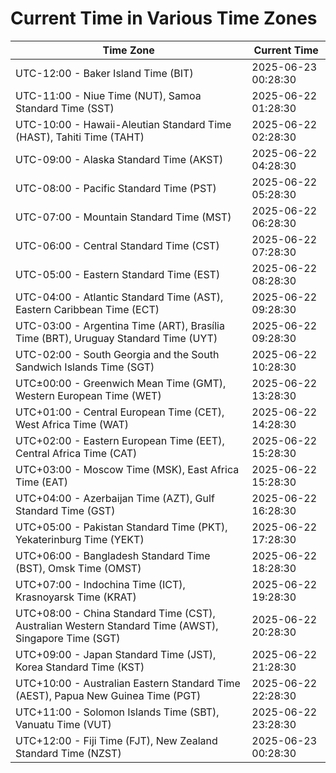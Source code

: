 # Current Time in Various Time Zones

| Time Zone | Current Time |
|-----------|--------------|
| UTC-12:00 - Baker Island Time (BIT) | 2025-06-23 00:28:30 |
| UTC-11:00 - Niue Time (NUT), Samoa Standard Time (SST) | 2025-06-22 01:28:30 |
| UTC-10:00 - Hawaii-Aleutian Standard Time (HAST), Tahiti Time (TAHT) | 2025-06-22 02:28:30 |
| UTC-09:00 - Alaska Standard Time (AKST) | 2025-06-22 04:28:30 |
| UTC-08:00 - Pacific Standard Time (PST) | 2025-06-22 05:28:30 |
| UTC-07:00 - Mountain Standard Time (MST) | 2025-06-22 06:28:30 |
| UTC-06:00 - Central Standard Time (CST) | 2025-06-22 07:28:30 |
| UTC-05:00 - Eastern Standard Time (EST) | 2025-06-22 08:28:30 |
| UTC-04:00 - Atlantic Standard Time (AST), Eastern Caribbean Time (ECT) | 2025-06-22 09:28:30 |
| UTC-03:00 - Argentina Time (ART), Brasília Time (BRT), Uruguay Standard Time (UYT) | 2025-06-22 09:28:30 |
| UTC-02:00 - South Georgia and the South Sandwich Islands Time (SGT) | 2025-06-22 10:28:30 |
| UTC±00:00 - Greenwich Mean Time (GMT), Western European Time (WET) | 2025-06-22 13:28:30 |
| UTC+01:00 - Central European Time (CET), West Africa Time (WAT) | 2025-06-22 14:28:30 |
| UTC+02:00 - Eastern European Time (EET), Central Africa Time (CAT) | 2025-06-22 15:28:30 |
| UTC+03:00 - Moscow Time (MSK), East Africa Time (EAT) | 2025-06-22 15:28:30 |
| UTC+04:00 - Azerbaijan Time (AZT), Gulf Standard Time (GST) | 2025-06-22 16:28:30 |
| UTC+05:00 - Pakistan Standard Time (PKT), Yekaterinburg Time (YEKT) | 2025-06-22 17:28:30 |
| UTC+06:00 - Bangladesh Standard Time (BST), Omsk Time (OMST) | 2025-06-22 18:28:30 |
| UTC+07:00 - Indochina Time (ICT), Krasnoyarsk Time (KRAT) | 2025-06-22 19:28:30 |
| UTC+08:00 - China Standard Time (CST), Australian Western Standard Time (AWST), Singapore Time (SGT) | 2025-06-22 20:28:30 |
| UTC+09:00 - Japan Standard Time (JST), Korea Standard Time (KST) | 2025-06-22 21:28:30 |
| UTC+10:00 - Australian Eastern Standard Time (AEST), Papua New Guinea Time (PGT) | 2025-06-22 22:28:30 |
| UTC+11:00 - Solomon Islands Time (SBT), Vanuatu Time (VUT) | 2025-06-22 23:28:30 |
| UTC+12:00 - Fiji Time (FJT), New Zealand Standard Time (NZST) | 2025-06-23 00:28:30 |
